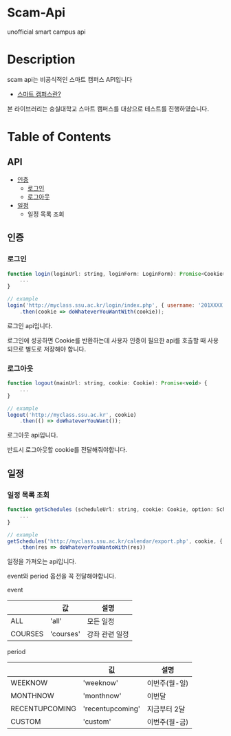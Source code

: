 # Scam-Api
unofficial smart campus api

# Description
scam api는 비공식적인 스마트 캠퍼스 API입니다

* [스마트 캠퍼스란?](https://m.blog.naver.com/PostView.nhn?blogId=ewhacism&logNo=50194143571&proxyReferer=https:%2F%2Fwww.google.com%2F)

본 라이브러리는 숭실대학교 스마트 캠퍼스를 대상으로 테스트를 진행하였습니다.

# Table of Contents
## API
   - [인증](#인증)
       * [로그인](#로그인)
       * [로그아웃](#로그이웃)
   - [일정](#강의)
       * 일정 목록 조회
 
 ## 인증
 ### 로그인
```javascript
function login(loginUrl: string, loginForm: LoginForm): Promise<Cookie> {
    ...
}

// example
login('http://myclass.ssu.ac.kr/login/index.php', { username: '201XXXX', password: 'XXXXXXX' })
    .then(cookie => doWhateverYouWantWith(cookie));
```

로그인 api입니다.

로그인에 성공하면 Cookie를 반환하는데 사용자 인증이 필요한 api를 호출할 때 사용되므로 별도로 저장해야 합니다.

### 로그아웃
```javascript
function logout(mainUrl: string, cookie: Cookie): Promise<void> {
    ...
}

// example
logout('http://myclass.ssu.ac.kr', cookie)
    .then(() => doWhateverYouWant());
```

로그아웃 api입니다.

반드시 로그아웃할 cookie를 전달해줘야합니다.

## 일정
### 일정 목록 조회
```javascript
function getSchedules (scheduleUrl: string, cookie: Cookie, option: ScheduleExportOption): Promise<CalendarResponse> {
    ...
}

// example
getSchedules('http://myclass.ssu.ac.kr/calendar/export.php', cookie, { event: ScheduleEvent.ALL, period: SchedulePeriod.WEEKNOW })
    .then(res => doWhateverYouWantoWith(res))
```

일정을 가져오는 api입니다.

event와 period 옵션을 꼭 전달해야합니다. 

event

|   | 값 | 설명 |
|---|----------------|------------------|
| ALL  |      'all'          |        모든 일정          |
| COURSES  |   'courses'             |        강좌 관련 일정          |

period

|   | 깂 | 설명 |
|---|----------------|------------------|
| WEEKNOW  |       'weeknow'         |          이번주(월-일)        |
|  MONTHNOW |       'monthnow'         |           이번달       |
|  RECENTUPCOMING |    'recentupcoming'            |      지금부터 2달            |
| CUSTOM  |      'custom'          |        이번주(월-금)          |
